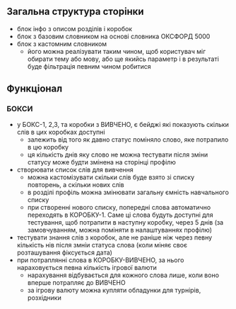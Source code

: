 ## Загальна структура сторінки

* блок інфо з описом розділів і коробок
* блок з базовим словником на основі словника ОКСФОРД 5000
* блок з кастомним словником 
    * його можна реалізувати таким чином, щоб користувач міг обирати тему або мову, або ще якийсь параметр і в результаті буде фільтрація певним чином робитися
## Функціонал
### БОКСИ
* у БОКС-1, 2,3, та коробки з ВИВЧЕНО, є бейджі які показують скільки слів в цих коробках доступні
    * залежить від того як давно статус поміняло слово, яке потрапило в цю коробку
    * ця кількість днів яку слово не можна тестувати після зміни статусу може будти змінена на сторінці профілю
* створювати список слів для вивчення
    * можна кастомізувати скільки слів буде взято зі списку повторень, а скільки нових слів
    * в розділі профіль можна змінювати загальну ємність навчального списку
    * при створенні нового списку, попередні слова автоматично переходять в КОРОБКУ-1. Саме ці слова будуть доступні для тестування, щоб потрапити в наступну коробку, через 5 днів (за замовчуванням, можна поміняти в налаштуваннях профілю)
* тестувати знання слів з коробок, але не раніше ніж через певну кількість нів після змніи статуса слова (коли міняє своє розташування фіксується дата)
* при потраплянні слова в КОРОБКУ-ВИВЧЕНО, за нього нараховується певна кількість ігрової валюти
    * нарахування відбувається для кожного слова лише, коли воно вперше потрапляє до ВИВЧЕНО
    * за ігрову валюту можна купляти обладунки для турнірів, розхідники




